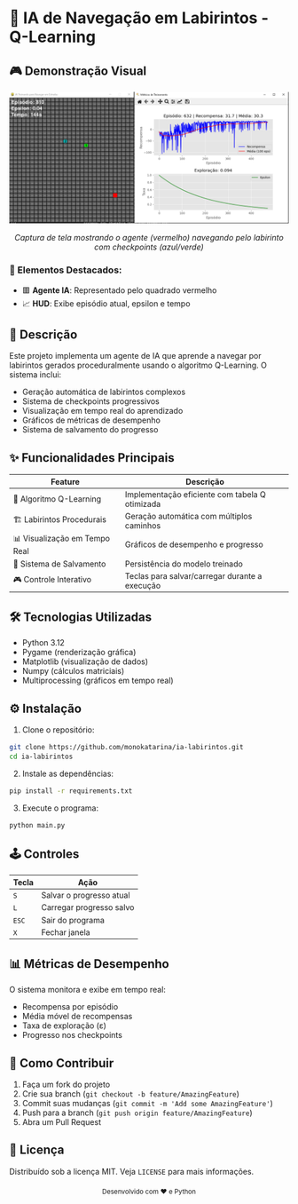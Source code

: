 # 🚀 IA de Navegação em Labirintos - Q-Learning

## 🎮 Demonstração Visual

<div align="center">
  <img src="assets/Capturar.PNG" alt="Demonstração do Jogo em Execução" width="800">
  
  *Captura de tela mostrando o agente (vermelho) navegando pelo labirinto com checkpoints (azul/verde)*
</div>

### 📌 Elementos Destacados:
- 🟥 **Agente IA**: Representado pelo quadrado vermelho 
- 📈 **HUD**: Exibe episódio atual, epsilon e tempo

## 📝 Descrição

Este projeto implementa um agente de IA que aprende a navegar por labirintos gerados proceduralmente usando o algoritmo Q-Learning. O sistema inclui:

- Geração automática de labirintos complexos
- Sistema de checkpoints progressivos
- Visualização em tempo real do aprendizado
- Gráficos de métricas de desempenho
- Sistema de salvamento do progresso

## ✨ Funcionalidades Principais

| Feature | Descrição |
|---------|-----------|
| 🧠 Algoritmo Q-Learning | Implementação eficiente com tabela Q otimizada |
| 🏗️ Labirintos Procedurais | Geração automática com múltiplos caminhos |
| 📊 Visualização em Tempo Real | Gráficos de desempenho e progresso |
| 💾 Sistema de Salvamento | Persistência do modelo treinado |
| 🎮 Controle Interativo | Teclas para salvar/carregar durante a execução |

## 🛠️ Tecnologias Utilizadas

- Python 3.12
- Pygame (renderização gráfica)
- Matplotlib (visualização de dados)
- Numpy (cálculos matriciais)
- Multiprocessing (gráficos em tempo real)

## ⚙️ Instalação

1. Clone o repositório:
```bash
git clone https://github.com/monokatarina/ia-labirintos.git
cd ia-labirintos
```

2. Instale as dependências:
```bash
pip install -r requirements.txt
```

3. Execute o programa:
```bash
python main.py
```

## 🕹️ Controles

| Tecla | Ação |
|-------|------|
| `S` | Salvar o progresso atual |
| `L` | Carregar progresso salvo |
| `ESC` | Sair do programa |
| `X` | Fechar janela |

## 📊 Métricas de Desempenho

O sistema monitora e exibe em tempo real:
- Recompensa por episódio
- Média móvel de recompensas
- Taxa de exploração (ε)
- Progresso nos checkpoints

## 🤝 Como Contribuir

1. Faça um fork do projeto
2. Crie sua branch (`git checkout -b feature/AmazingFeature`)
3. Commit suas mudanças (`git commit -m 'Add some AmazingFeature'`)
4. Push para a branch (`git push origin feature/AmazingFeature`)
5. Abra um Pull Request

## 📄 Licença

Distribuído sob a licença MIT. Veja `LICENSE` para mais informações.


<div align="center">
  <sub>Desenvolvido com ❤️ e Python</sub>
</div>
